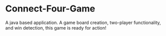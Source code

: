 # Connect-Four-Game
 A java based application. A game board creation, two-player functionality, and win detection, this game is ready for action! 
